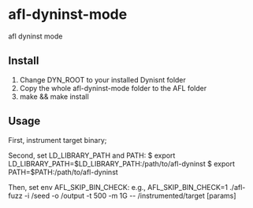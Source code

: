 # afl-dyninst-mode
afl dyninst mode

## Install
1. Change DYN_ROOT to your installed Dynisnt folder
2. Copy the whole afl-dyninst-mode folder to the AFL folder
3. make && make install

## Usage
First, instrument target binary;

Second, set LD_LIBRARY_PATH and PATH:
        $ export LD_LIBRARY_PATH=$LD_LIBRARY_PATH:/path/to/afl-dyninst
        $ export PATH=$PATH:/path/to/afl-dyninst

Then, set env AFL_SKIP_BIN_CHECK:
        e.g.,
        AFL_SKIP_BIN_CHECK=1  ./afl-fuzz -i /seed -o /output -t 500 -m 1G  -- /instrumented/target [params]